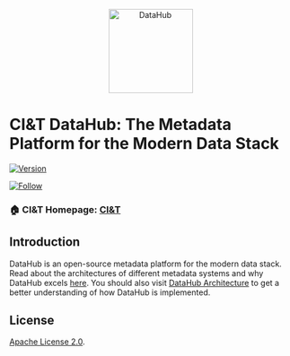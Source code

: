 <!--HOSTED_DOCS_ONLY
import useBaseUrl from '@docusaurus/useBaseUrl';

export const Logo = (props) => {
  return (
    <div style={{ display: "flex", justifyContent: "center", padding: "20px" }}>
      <img
        height="150"
        alt="CI&T"
        src={useBaseUrl("https://ciandt.com/themes/custom/ciandt_theme/logo.svg")}
        {...props}
      />
    </div>
  );
};

<Logo />

<!--
HOSTED_DOCS_ONLY-->
<p align="center">
<img alt="DataHub" src="https://ciandt.com/themes/custom/ciandt_theme/logo.svg" height="150" />
</p>
<!-- -->

# CI&T DataHub: The Metadata Platform for the Modern Data Stack
[![Version](https://img.shields.io/github/v/release/datahub-project/datahub?include_prereleases)](https://github.com/datahub-project/datahub/releases/latest)

[![Follow](https://img.shields.io/twitter/follow/ciandt?label=Follow&style=social)](https://twitter.com/ciandt)
### 🏠 CI&T Homepage: [CI&T](https://ciandt.com/br/pt-br)



## Introduction

DataHub is an open-source metadata platform for the modern data stack. Read about the architectures of different metadata systems and why DataHub excels [here](https://engineering.linkedin.com/blog/2020/datahub-popular-metadata-architectures-explained). You should also visit [DataHub Architecture](docs/architecture/architecture.md) to get a better understanding of how DataHub is implemented.


## License

[Apache License 2.0](./LICENSE).
